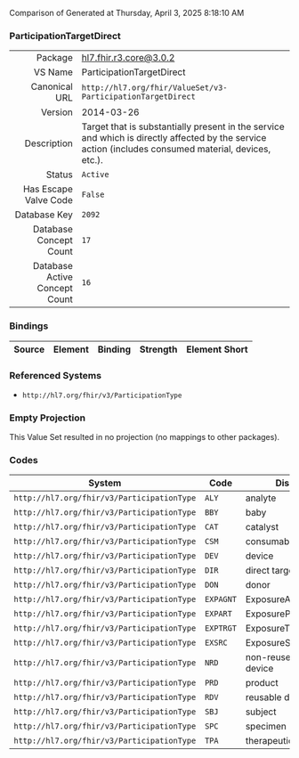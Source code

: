 Comparison of 
Generated at Thursday, April 3, 2025 8:18:10 AM

### ParticipationTargetDirect

|      |     |
| ---: | --- |
| Package | hl7.fhir.r3.core@3.0.2 |
| VS Name | ParticipationTargetDirect |
| Canonical URL | `http://hl7.org/fhir/ValueSet/v3-ParticipationTargetDirect` |
| Version | 2014-03-26 |
| Description | Target that is substantially present in the service and which is directly affected by the service action (includes consumed material, devices, etc.). |
| Status | `Active` |
| Has Escape Valve Code | `False` |
| Database Key | `2092` |
| Database Concept Count | `17` |
| Database Active Concept Count | `16` |
### Bindings

| Source | Element | Binding | Strength | Element Short |
| ------ | ------- | ------- | -------- | ------------- |

### Referenced Systems

* `http://hl7.org/fhir/v3/ParticipationType`
### Empty Projection

This Value Set resulted in no projection (no mappings to other packages).

### Codes

| System | Code | Display |
| ------ | ---- | ------- |
| `http://hl7.org/fhir/v3/ParticipationType` | `ALY` | analyte |
| `http://hl7.org/fhir/v3/ParticipationType` | `BBY` | baby |
| `http://hl7.org/fhir/v3/ParticipationType` | `CAT` | catalyst |
| `http://hl7.org/fhir/v3/ParticipationType` | `CSM` | consumable |
| `http://hl7.org/fhir/v3/ParticipationType` | `DEV` | device |
| `http://hl7.org/fhir/v3/ParticipationType` | `DIR` | direct target |
| `http://hl7.org/fhir/v3/ParticipationType` | `DON` | donor |
| `http://hl7.org/fhir/v3/ParticipationType` | `EXPAGNT` | ExposureAgent |
| `http://hl7.org/fhir/v3/ParticipationType` | `EXPART` | ExposureParticipation |
| `http://hl7.org/fhir/v3/ParticipationType` | `EXPTRGT` | ExposureTarget |
| `http://hl7.org/fhir/v3/ParticipationType` | `EXSRC` | ExposureSource |
| `http://hl7.org/fhir/v3/ParticipationType` | `NRD` | non-reuseable device |
| `http://hl7.org/fhir/v3/ParticipationType` | `PRD` | product |
| `http://hl7.org/fhir/v3/ParticipationType` | `RDV` | reusable device |
| `http://hl7.org/fhir/v3/ParticipationType` | `SBJ` | subject |
| `http://hl7.org/fhir/v3/ParticipationType` | `SPC` | specimen |
| `http://hl7.org/fhir/v3/ParticipationType` | `TPA` | therapeutic agent |
